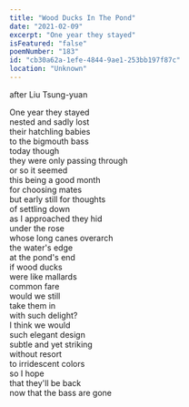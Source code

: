 ```yaml
---
title: "Wood Ducks In The Pond"
date: "2021-02-09"
excerpt: "One year they stayed"
isFeatured: "false"
poemNumber: "183"
id: "cb30a62a-1efe-4844-9ae1-253bb197f87c"
location: "Unknown"
---
```


after Liu Tsung-yuan

One year they stayed  
nested and sadly lost  
their hatchling babies  
to the bigmouth bass  
today though  
they were only passing through  
or so it seemed  
this being a good month  
for choosing mates  
but early still for thoughts  
of settling down  
as I approached they hid  
under the rose  
whose long canes overarch  
the water's edge  
at the pond's end  
if wood ducks  
were like mallards  
common fare  
would we still  
take them in  
with such delight?  
I think we would  
such elegant design  
subtle and yet striking  
without resort  
to irridescent colors  
so I hope  
that they'll be back  
now that the bass are gone
